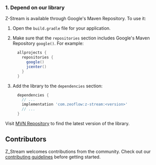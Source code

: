 <!--docs:
title: "Getting Started"
layout: landing
section: docs
path: /docs/getting-started/
-->

### 1. Depend on our library

Z-Stream is available through Google's Maven Repository.
To use it:

1.  Open the `build.gradle` file for your application.
2.  Make sure that the `repositories` section includes Google's Maven Repository
    `google()`. For example:

    ```groovy
      allprojects {
        repositories {
          google()
          jcenter()
        }
      }
    ```

3.  Add the library to the `dependencies` section:

    ```groovy
      dependencies {
        // ...
        implementation 'com.zeoflow:z-stream:<version>'
        // ...
      }
    ```

Visit [MVN Repository](https://mvnrepository.com/artifact/com.zeoflow/z-stream)
to find the latest version of the library.

## Contributors

Z_Stream welcomes contributions from the community. Check
out our [contributing guidelines](contributing.md) before getting started.
